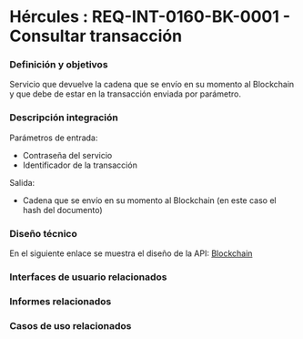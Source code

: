 # Hércules : REQ\-INT\-0160\-BK\-0001 \- Consultar transacción







### Definición y objetivos

Servicio que devuelve la cadena que se envío en su momento al Blockchain y que debe de estar en la transacción enviada por parámetro.







### Descripción integración

Parámetros de entrada:

* Contraseña del servicio
* Identificador de la transacción

Salida:

* Cadena que se envío en su momento al Blockchain (en este caso el hash del documento)

### Diseño técnico

En el siguiente enlace se muestra el diseño de la API: [Blockchain](/hercules/sgi-sistema-de-gestion-de-investigacion/guia-de-implantacion-checklist/um-universidad-de-murcia/sistema-de-gestion-de-investigacion-apis-integracion/blockchain.md "/hercules/sgi-sistema-de-gestion-de-investigacion/guia-de-implantacion-checklist/um-universidad-de-murcia/sistema-de-gestion-de-investigacion-apis-integracion/blockchain.md")

  








### Interfaces de usuario relacionados







### Informes relacionados







### Casos de uso relacionados









